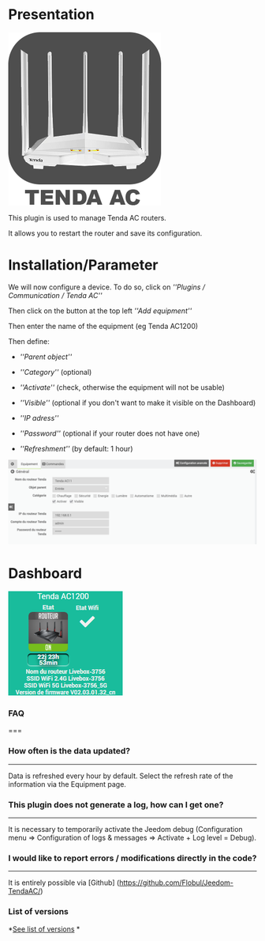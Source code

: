 
Presentation
============

![Logo plugin](../images/tendaac_icon.png "Logo plugin")

This plugin is used to manage Tenda AC routers.

It allows you to restart the router and save its configuration.

Installation/Parameter
========================

We will now configure a device. To do so, click on *''Plugins / Communication / Tenda AC''*

Then click on the button at the top left *''Add equipment''*

Then enter the name of the equipment (eg Tenda AC1200)

Then define:

- *''Parent object''*

- *''Category''* (optional)

- *''Activate''* (check, otherwise the equipment will not be usable)

- *''Visible''* (optional if you don't want to make it visible on the Dashboard)

- *''IP adress''*

- *''Password''* (optional if your router does not have one)

- *''Refreshment''* (by default: 1 hour)

![Configuration](../images/tendaac_screenshot1.png "Configuration")

Dashboard
===

![Dashboard visual](../images/Dashboard.png "Visuel du dashboard")

### FAQ
===

### How often is the data updated?
-------------------------------------------------- -----
Data is refreshed every hour by default.
Select the refresh rate of the information via the Equipment page.

### This plugin does not generate a log, how can I get one?
--------------------------------------------------
It is necessary to temporarily activate the Jeedom debug (Configuration menu ⇒ Configuration of logs & messages ⇒ Activate + Log level = Debug).

### I would like to report errors / modifications directly in the code?
-------------------------------------------------- ---------------------
It is entirely possible via
[Github] (https://github.com/Flobul/Jeedom-TendaAC/)

### List of versions

*[See list of versions](changelog.md) *

